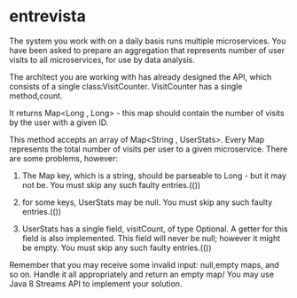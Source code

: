# entrevista

The system you work with on a daily basis runs multiple microservices. You have been asked to prepare an
aggregation that represents number of user visits to all microservices, for use by data analysis.


The architect you are working with has already designed the API, which consists of a single class:VisitCounter.
VisitCounter has a single method,count.


It returns Map<Long , Long> - this map should contain the number of visits by the user with a given ID.


This method accepts an array of Map<String , UserStats>. Every Map represents the total number of visits per
user to a given microservice. There are some problems, however:


1. The Map key, which is a string, should be parseable to Long - but it may not be. You must skip any such
faulty entries.(())


2. for some keys, UserStats may be null. You must skip any such faulty entries.(())


3. UserStats has a single field, visitCount, of type Optional<Long>. A getter for this field is also
implemented. This field will never be null; however it might be empty. You must skip any such faulty
entries.(())


Remember that you may receive some invalid input: null,empty maps, and so on. Handle it all appropriately
and return an empty map/
You may use Java 8 Streams API to implement your solution.

